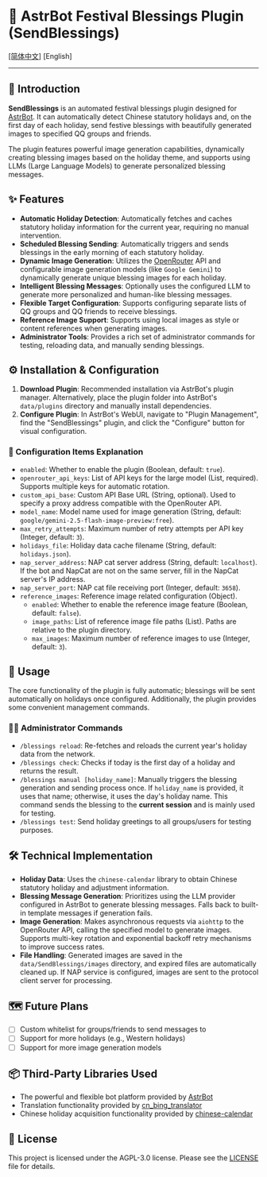 # 🤖 AstrBot Festival Blessings Plugin (SendBlessings)

[[简体中文]](./README.md) [English]

---

## 📖 Introduction

**SendBlessings** is an automated festival blessings plugin designed for [AstrBot](https://github.com/AstrBotDevs/AstrBot). It can automatically detect Chinese statutory holidays and, on the first day of each holiday, send festive blessings with beautifully generated images to specified QQ groups and friends.

The plugin features powerful image generation capabilities, dynamically creating blessing images based on the holiday theme, and supports using LLMs (Large Language Models) to generate personalized blessing messages.

## ✨ Features

-   **Automatic Holiday Detection**: Automatically fetches and caches statutory holiday information for the current year, requiring no manual intervention.
-   **Scheduled Blessing Sending**: Automatically triggers and sends blessings in the early morning of each statutory holiday.
-   **Dynamic Image Generation**: Utilizes the [OpenRouter](https://openrouter.ai/) API and configurable image generation models (like `Google Gemini`) to dynamically generate unique blessing images for each holiday.
-   **Intelligent Blessing Messages**: Optionally uses the configured LLM to generate more personalized and human-like blessing messages.
-   **Flexible Target Configuration**: Supports configuring separate lists of QQ groups and QQ friends to receive blessings.
-   **Reference Image Support**: Supports using local images as style or content references when generating images.
-   **Administrator Tools**: Provides a rich set of administrator commands for testing, reloading data, and manually sending blessings.

## ⚙️ Installation & Configuration

1. **Download Plugin**: Recommended installation via AstrBot's plugin manager. Alternatively, place the plugin folder into AstrBot's `data/plugins` directory and manually install dependencies.
2. **Configure Plugin**: In AstrBot's WebUI, navigate to "Plugin Management", find the "SendBlessings" plugin, and click the "Configure" button for visual configuration.

### 🔧 Configuration Items Explanation

-   `enabled`: Whether to enable the plugin (Boolean, default: `true`).
-   `openrouter_api_keys`: List of API keys for the large model (List, required). Supports multiple keys for automatic rotation.
-   `custom_api_base`: Custom API Base URL (String, optional). Used to specify a proxy address compatible with the OpenRouter API.
-   `model_name`: Model name used for image generation (String, default: `google/gemini-2.5-flash-image-preview:free`).
-   `max_retry_attempts`: Maximum number of retry attempts per API key (Integer, default: `3`).
-   `holidays_file`: Holiday data cache filename (String, default: `holidays.json`).
-   `nap_server_address`: NAP cat server address (String, default: `localhost`). If the bot and NapCat are not on the same server, fill in the NapCat server's IP address.
-   `nap_server_port`: NAP cat file receiving port (Integer, default: `3658`).
-   `reference_images`: Reference image related configuration (Object).
    -   `enabled`: Whether to enable the reference image feature (Boolean, default: `false`).
    -   `image_paths`: List of reference image file paths (List). Paths are relative to the plugin directory.
    -   `max_images`: Maximum number of reference images to use (Integer, default: `3`).

## 🚀 Usage

The core functionality of the plugin is fully automatic; blessings will be sent automatically on holidays once configured. Additionally, the plugin provides some convenient management commands.

### 👨‍💻 Administrator Commands

-   `/blessings reload`: Re-fetches and reloads the current year's holiday data from the network.
-   `/blessings check`: Checks if today is the first day of a holiday and returns the result.
-   `/blessings manual [holiday_name]`: Manually triggers the blessing generation and sending process once. If `holiday_name` is provided, it uses that name; otherwise, it uses the day's holiday name. This command sends the blessing to the **current session** and is mainly used for testing.
-   `/blessings test`: Send holiday greetings to all groups/users for testing purposes.

## 🛠️ Technical Implementation

-   **Holiday Data**: Uses the `chinese-calendar` library to obtain Chinese statutory holiday and adjustment information.
-   **Blessing Message Generation**: Prioritizes using the LLM provider configured in AstrBot to generate blessing messages. Falls back to built-in template messages if generation fails.
-   **Image Generation**: Makes asynchronous requests via `aiohttp` to the OpenRouter API, calling the specified model to generate images. Supports multi-key rotation and exponential backoff retry mechanisms to improve success rates.
-   **File Handling**: Generated images are saved in the `data/SendBlessings/images` directory, and expired files are automatically cleaned up. If NAP service is configured, images are sent to the protocol client server for processing.

## 🗺️ Future Plans
- [ ] Custom whitelist for groups/friends to send messages to
- [ ] Support for more holidays (e.g., Western holidays)
- [ ] Support for more image generation models

## 📦 Third-Party Libraries Used
- The powerful and flexible bot platform provided by [AstrBot](https://github.com/AstrBotDevs/AstrBot)
- Translation functionality provided by [cn_bing_translator](https://github.com/minibear2021/cn_bing_translator)
- Chinese holiday acquisition functionality provided by [chinese-calendar](https://github.com/LKI/chinese-calendar)

## 📄 License
This project is licensed under the AGPL-3.0 license. Please see the [LICENSE](https://github.com/Cheng-MaoMao/astrbot_plugin_SendBlessings?tab=AGPL-3.0-1-ov-file#readme) file for details.

